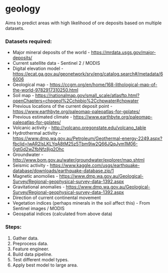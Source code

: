 # geology
Aims to predict areas with high likelihood of ore deposits based on multiple datasets.

### Datasets required:
- Major mineral deposits of the world - https://mrdata.usgs.gov/major-deposits/
- Current satellite data - Sentinel 2 / MODIS
- Digital elevation model - https://ecat.ga.gov.au/geonetwork/srv/eng/catalog.search#/metadata/66006
- Geological map - https://ccgm.org/en/home/168-lithological-map-of-the-world-9782917310250.html
- Soil map - https://nationalmap.gov/small_scale/atlasftp.html?openChapters=chpgeol%2Cchpbio%2Cchpwater#chpwater
- Previous locations of the current deposit point - https://www.earthbyte.org/paleomap-paleoatlas-for-gplates/
- Previous estimated climate - https://www.earthbyte.org/paleomap-paleoatlas-for-gplates/
- Volcanic activity - http://volcano.oregonstate.edu/volcano_table
- Hydrothermal activity - https://www.dmp.wa.gov.au/Petroleum/Geothermal-energy-2249.aspx?fbclid=IwAR2lsLKLYqA8tM25z5Tbm9iw2Q66JQqJym1M06-0gtGd2wZfbNfz8jq2Ohc
- Groundwater - http://www.bom.gov.au/water/groundwater/explorer/map.shtml
- Seismic activity - https://www.kaggle.com/usgs/earthquake-database/downloads/earthquake-database.zip/1
- Magnetic anomolies - https://www.dmp.wa.gov.au/Geological-Survey/Regional-geophysical-survey-data-1392.aspx
- Gravitational anomalies - https://www.dmp.wa.gov.au/Geological-Survey/Regional-geophysical-survey-data-1392.aspx
- Direction of current continental movement
- Vegetation indices (perhaps minerals in the soil affect this) - From Sentinel images / MODIS
- Geospatial indices (calculated from above data)

### Steps:
1. Gather data.
2. Preprocess data.
3. Feature engineer.
4. Build data pipeline.
5. Test different model types.
6. Apply best model to large area.
